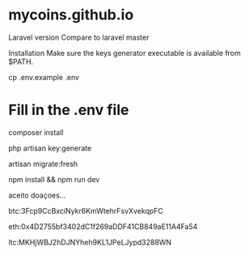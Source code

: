 # mycoins.github.io
Laravel version
Compare to laravel master

Installation
Make sure the keys generator executable is available from $PATH.

cp .env.example .env

# Fill in the .env file

composer install

php artisan key:generate

artisan migrate:fresh
 
npm install && npm run dev



aceito doaçoes...

btc:3Fcp9CcBxciNykr6KmWtehrFsvXvekqpFC

eth:0x4D2755bf3402dC1f269aDDF41CB849aE11A4Fa54

ltc:MKHjWBJ2hDJNYheh9KL1JPeLJypd3288WN
